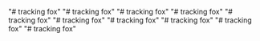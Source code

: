 "# tracking fox" 
"# tracking fox" 
"# tracking fox" 
"# tracking fox" 
"# tracking fox" 
"# tracking fox" 
"# tracking fox" 
"# tracking fox" 
"# tracking fox" 
"# tracking fox" 
